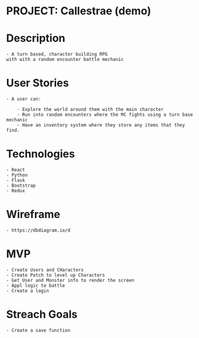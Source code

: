 # PROJECT: Callestrae (demo)

# Description
    - A turn based, character building RPG 
    with with a random encounter battle mechanic

# User Stories
    - A user can:

        - Explore the world around them with the main character
        - Run into random encounters where the MC fights using a turn base mechanic
        - Have an inventory system where they store any items that they find.

# Technologies 

    - React
    - Python
    - Flask
    - Bootstrap
    - Redux

# Wireframe

    - https://dbdiagram.io/d

# MVP 

    - Create Users and CHaracters
    - Create Patch to level up Characters
    - Get User and Monster info to render the screen
    - Appl logic to battle
    - Create a login 


# Streach Goals

    - Create a save function

